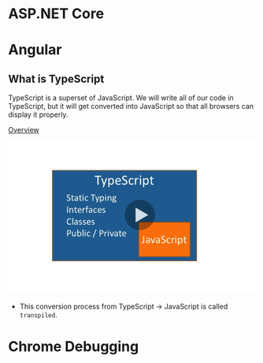 # ASP.NET Core

# Angular
## What is TypeScript
TypeScript is a superset of JavaScript. We will write all of our code in TypeScript, but it will get converted into JavaScript so that all browsers can display it properly. 

[Overview](https://www.udemy.com/course/build-an-app-with-aspnet-core-and-angular-from-scratch/learn/lecture/8708428#announcements)

![](images/typescriptFeatures.png)
* This conversion process from TypeScript -> JavaScript is called `transpiled`.


# Chrome Debugging
